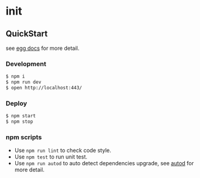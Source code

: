 # init



## QuickStart

<!-- add docs here for user -->

see [egg docs][egg] for more detail.

### Development

```bash
$ npm i
$ npm run dev
$ open http://localhost:443/
```

### Deploy

```bash
$ npm start
$ npm stop
```

### npm scripts

- Use `npm run lint` to check code style.
- Use `npm test` to run unit test.
- Use `npm run autod` to auto detect dependencies upgrade, see [autod](https://www.npmjs.com/package/autod) for more detail.


[egg]: https://eggjs.org